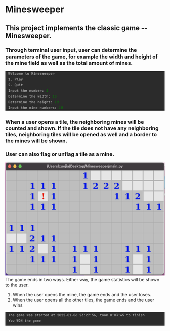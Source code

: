 # Minesweeper

## This project implements the classic game --  Minesweeper. 

### Through terminal user input, user can determine the parameters of the game, for example the width and height of the mine field as well as the total amount of mines.

![User input paramenters](/pics/input.png)


### When a user opens a tile, the neighboring mines will be counted and shown. If the tile does not have any neighboring tiles, neighboring tiles will be opened as well and a border to the mines will be shown.

### User can also flag or unflag a tile as a mine.

![Game in progress](/pics/progress.png)
The game ends in two ways. Either way, the game statistics will be shown to the user.
1. When the user opens the mine, the game ends and the user loses.
2. When the user opens all the other tiles, the game ends and the user wins

![The game ends](/pics/won.png)
